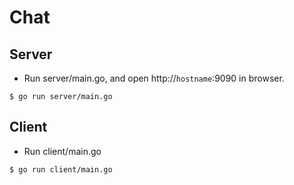 # Chat

## Server

- Run server/main.go, and open http://`hostname`:9090 in browser.

```
$ go run server/main.go

```

## Client

- Run client/main.go

```
$ go run client/main.go
```
